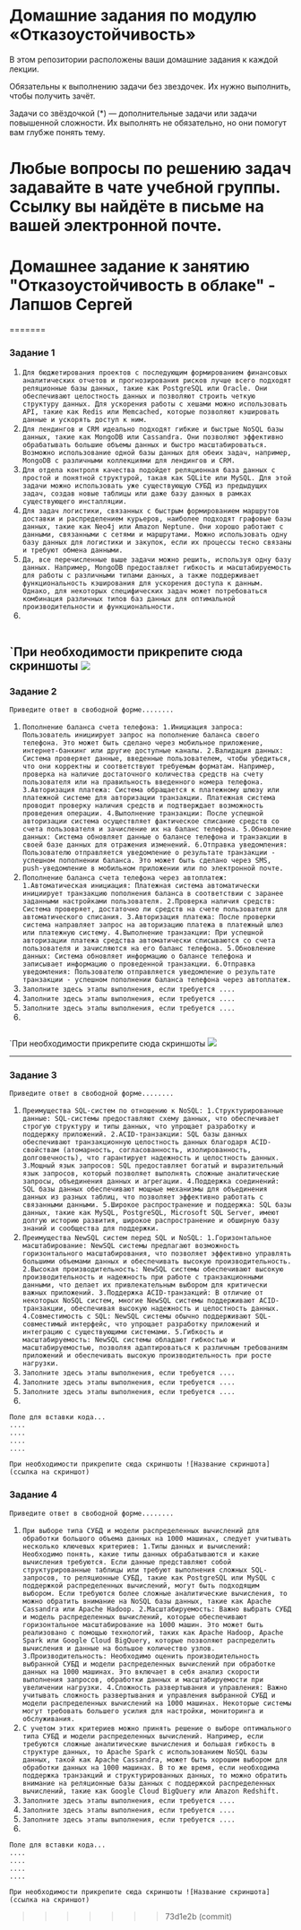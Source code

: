 
# Домашние задания по модулю  «Отказоустойчивость»

В этом репозитории расположены ваши домашние задания к каждой лекции. 

Обязательны к выполнению задачи без звездочек. Их нужно выполнить, чтобы получить зачёт.

Задачи со звёздочкой (*) — дополнительные задачи или задачи повышенной сложности. Их выполнять не обязательно, но они помогут вам глубже понять тему.

Любые вопросы по решению задач задавайте в чате учебной группы. Ссылку вы найдёте в письме на вашей электронной почте.
=======
# Домашнее задание к занятию "Отказоустойчивость в облаке" - Лапшов Сергей
=======
### Задание 1

1. `Для бюджетирования проектов с последующим формированием финансовых аналитических отчетов и прогнозирования рисков лучше всего подходят реляционные базы данных, такие как PostgreSQL или Oracle. Они обеспечивают целостность данных и позволяют строить четкую структуру данных. Для ускорения работы с хешами можно использовать API, такие как Redis или Memcached, которые позволяют кэшировать данные и ускорять доступ к ним.`
2. `Для лендингов и CRM идеально подходят гибкие и быстрые NoSQL базы данных, такие как MongoDB или Cassandra. Они позволяют эффективно обрабатывать большие объемы данных и быстро масштабироваться. Возможно использование одной базы данных для обеих задач, например, MongoDB с различными коллекциями для лендингов и CRM.`
3. `Для отдела контроля качества подойдет реляционная база данных с простой и понятной структурой, такая как SQLite или MySQL. Для этой задачи можно использовать уже существующую СУБД из предыдущих задач, создав новые таблицы или даже базу данных в рамках существующего инсталляции.`
4. `Для задач логистики, связанных с быстрым формированием маршрутов доставки и распределением курьеров, наиболее подходят графовые базы данных, такие как Neo4j или Amazon Neptune. Они хорошо работают с данными, связанными с сетями и маршрутами. Можно использовать одну базу данных для логистики и закупок, если их процессы тесно связаны и требуют обмена данными.`
5. `Да, все перечисленные выше задачи можно решить, используя одну базу данных. Например, MongoDB предоставляет гибкость и масштабируемость для работы с различными типами данных, а также поддерживает функциональность кэширования для ускорения доступа к данным. Однако, для некоторых специфических задач может потребоваться комбинация различных типов баз данных для оптимальной производительности и функциональности.`
6. 

```

```

`При необходимости прикрепитe сюда скриншоты
![ ]( )
---

### Задание 2

`Приведите ответ в свободной форме........`

1. `Пополнение баланса счета телефона:
    1.Инициация запроса: Пользователь инициирует запрос на пополнение баланса своего телефона. Это может быть сделано через мобильное приложение, интернет-банкинг или другие доступные каналы.
    2.Валидация данных: Система проверяет данные, введенные пользователем, чтобы убедиться, что они корректны и соответствуют требуемым форматам. Например, проверка на наличие достаточного количества средств на счету пользователя или на правильность введенного номера телефона.
    3.Авторизация платежа: Система обращается к платежному шлюзу или платежной системе для авторизации транзакции. Платежная система проводит проверку наличия средств и подтверждает возможность проведения операции.
    4.Выполнение транзакции: После успешной авторизации система осуществляет фактическое списание средств со счета пользователя и зачисление их на баланс телефона.
    5.Обновление данных: Система обновляет данные о балансе телефона и транзакции в своей базе данных для отражения изменений.
    6.Отправка уведомления: Пользователю отправляется уведомление о результате транзакции - успешном пополнении баланса. Это может быть сделано через SMS, push-уведомление в мобильном приложении или по электронной почте.`
2. `Пополнение баланса счета телефона через автоплатеж:
    1.Автоматическая инициация: Платежная система автоматически инициирует транзакцию пополнения баланса в соответствии с заранее заданными настройками пользователя.
    2.Проверка наличия средств: Система проверяет, достаточно ли средств на счете пользователя для автоматического списания.
    3.Авторизация платежа: После проверки система направляет запрос на авторизацию платежа в платежный шлюз или платежную систему.
    4.Выполнение транзакции: При успешной авторизации платежа средства автоматически списываются со счета пользователя и зачисляются на его баланс телефона.
    5.Обновление данных: Система обновляет информацию о балансе телефона и записывает информацию о проведенной транзакции.
    6.Отправка уведомления: Пользователю отправляется уведомление о результате транзакции - успешном пополнении баланса телефона через автоплатеж.`
3. `Заполните здесь этапы выполнения, если требуется ....`
4. `Заполните здесь этапы выполнения, если требуется ....`
5. `Заполните здесь этапы выполнения, если требуется ....`
6. 

```

```

`При необходимости прикрепитe сюда скриншоты
![ ]( )


---

### Задание 3

`Приведите ответ в свободной форме........`

1. `Преимущества SQL-систем по отношению к NoSQL:
    1.Структурированные данные: SQL-системы предоставляют схему данных, что обеспечивает строгую структуру и типы данных, что упрощает разработку и поддержку приложений.
    2.ACID-транзакции: SQL базы данных обеспечивают транзакционную целостность данных благодаря ACID-свойствам (атомарность, согласованность, изолированность, долговечность), что гарантирует надежность и целостность данных.
    3.Мощный язык запросов: SQL предоставляет богатый и выразительный язык запросов, который позволяет выполнять сложные аналитические запросы, объединения данных и агрегации.
    4.Поддержка соединений: SQL базы данных обеспечивают мощные механизмы для объединения данных из разных таблиц, что позволяет эффективно работать с связанными данными.
    5.Широкое распространение и поддержка: SQL базы данных, такие как MySQL, PostgreSQL, Microsoft SQL Server, имеют долгую историю развития, широкое распространение и обширную базу знаний и сообщества для поддержки.`
2. `Преимущества NewSQL систем перед SQL и NoSQL:
    1.Горизонтальное масштабирование: NewSQL системы предлагают возможность горизонтального масштабирования, что позволяет эффективно управлять большими объемами данных и обеспечивать высокую производительность.
    2.Высокая производительность: NewSQL системы обеспечивают высокую производительность и надежность при работе с транзакционными данными, что делает их привлекательным выбором для критически важных приложений.
    3.Поддержка ACID-транзакций: В отличие от некоторых NoSQL систем, многие NewSQL системы поддерживают ACID-транзакции, обеспечивая высокую надежность и целостность данных.
    4.Совместимость с SQL: NewSQL системы обычно поддерживают SQL-совместимый интерфейс, что упрощает разработку приложений и интеграцию с существующими системами.
    5.Гибкость и масштабируемость: NewSQL системы обладают гибкостью и масштабируемостью, позволяя адаптироваться к различным требованиям приложений и обеспечивать высокую производительность при росте нагрузки.`
3. `Заполните здесь этапы выполнения, если требуется ....`
4. `Заполните здесь этапы выполнения, если требуется ....`
5. `Заполните здесь этапы выполнения, если требуется ....`
6. 

```
Поле для вставки кода...
....
....
....
....
```

`При необходимости прикрепитe сюда скриншоты
![Название скриншота](ссылка на скриншот)`

### Задание 4

`Приведите ответ в свободной форме........`

1. `При выборе типа СУБД и модели распределенных вычислений для обработки большого объема данных на 1000 машинах, следует учитывать несколько ключевых критериев:
    1.Типы данных и вычислений: Необходимо понять, какие типы данных обрабатываются и какие вычисления требуются. Если данные представляют собой структурированные таблицы или требуют выполнения сложных SQL-запросов, то реляционные СУБД, такие как PostgreSQL или MySQL с поддержкой распределенных вычислений, могут быть подходящим выбором. Если требуются более сложные аналитические вычисления, то можно обратить внимание на NoSQL базы данных, такие как Apache Cassandra или Apache Hadoop.
    2.Масштабируемость: Важно выбрать СУБД и модель распределенных вычислений, которые обеспечивают горизонтальное масштабирование на 1000 машин. Это может быть реализовано с помощью технологий, таких как Apache Hadoop, Apache Spark или Google Cloud BigQuery, которые позволяют распределить вычисления и данные на большое количество узлов.
    3.Производительность: Необходимо оценить производительность выбранной СУБД и модели распределенных вычислений при обработке данных на 1000 машинах. Это включает в себя анализ скорости выполнения запросов, обработки данных и масштабируемости при увеличении нагрузки.
    4.Сложность развертывания и управления: Важно учитывать сложность развертывания и управления выбранной СУБД и модели распределенных вычислений на 1000 машинах. Некоторые системы могут требовать большего усилия для настройки, мониторинга и обслуживания.`
2. `С учетом этих критериев можно принять решение о выборе оптимального типа СУБД и модели распределенных вычислений. Например, если требуются сложные аналитические вычисления и большая гибкость в структуре данных, то Apache Spark с использованием NoSQL базы данных, такой как Apache Cassandra, может быть хорошим выбором для обработки данных на 1000 машинах. В то же время, если необходима поддержка транзакций и структурированных данных, то можно обратить внимание на реляционные базы данных с поддержкой распределенных вычислений, такие как Google Cloud BigQuery или Amazon Redshift.`
3. `Заполните здесь этапы выполнения, если требуется ....`
4. `Заполните здесь этапы выполнения, если требуется ....`
5. `Заполните здесь этапы выполнения, если требуется ....`
6. 

```
Поле для вставки кода...
....
....
....
....
```

`При необходимости прикрепитe сюда скриншоты
![Название скриншота](ссылка на скриншот)`
>>>>>>> 73d1e2b (commit)
